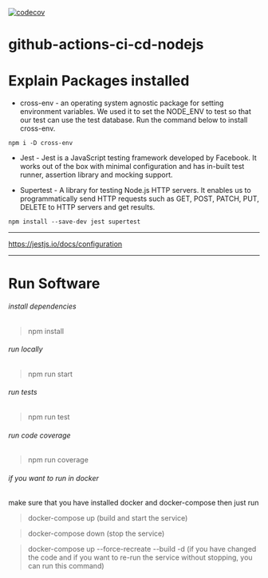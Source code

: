 
[![codecov](https://codecov.io/gh/SarasaGunawardhana/github-actions-ci-cd-nodejs/branch/main/graph/badge.svg?token=H5LANOBRH6)](https://codecov.io/gh/SarasaGunawardhana/github-actions-ci-cd-nodejs)

# github-actions-ci-cd-nodejs


# Explain Packages installed

* cross-env - 
an operating system agnostic package for setting environment variables. We used it to set the NODE_ENV to test so that our test can use the test database. Run the command below to install cross-env.

`npm i -D cross-env`

* Jest - 
Jest is a JavaScript testing framework developed by Facebook. It works out of the box with minimal configuration and has in-built test runner, assertion library and mocking support.

* Supertest - 
A library for testing Node.js HTTP servers. It enables us to programmatically send HTTP requests such as GET, POST, PATCH, PUT, DELETE to HTTP servers and get results.

`npm install --save-dev jest supertest`



-----------------------------------------------

https://jestjs.io/docs/configuration



--------------------------------

# Run Software

###### install dependencies
> npm install

###### run locally
> npm run start

###### run tests
> npm run test

###### run code coverage
> npm run coverage

###### if you want to run in docker
make sure that you have installed docker and docker-compose
then just run 
> docker-compose up (build and start the service)

> docker-compose down (stop the service)

> docker-compose up --force-recreate --build -d (if you have changed the code and if you want to re-run the service without stopping, you can run this command)


